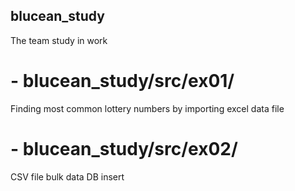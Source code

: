 ## blucean_study
The team study in work

# - blucean_study/src/ex01/<br>
Finding most common lottery numbers by importing excel data file

# - blucean_study/src/ex02/<br>
CSV file bulk data DB insert

